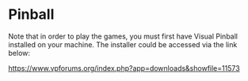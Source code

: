 # Pinball

Note that in order to play the games, you must first have Visual Pinball installed on your machine. The installer could be accessed via the link below:

https://www.vpforums.org/index.php?app=downloads&showfile=11573
